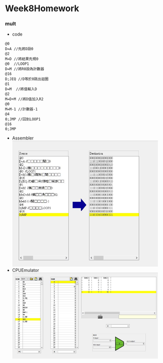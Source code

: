 # Week8Homework
### mult
* code
```
@0
D=A //先將D設0
@2  
M=D //將結果先規0
@0  //LOOP1
D=M //將R0設為計數器
@16
D;JEQ //D等於0跳出迴圈
@1
D=M  //將值輸入D
@2
M=D+M //將D值加入R2
@0
M=M-1 //計數器-1
@4  
0;JMP //回到LOOP1
@16
0;JMP
```
* Assembler
![PICTURE](https://github.com/victor0520/co109a/blob/master/homework/2.JPG)
* CPUEmulator
![PICTURE](https://github.com/victor0520/co109a/blob/master/homework/1.JPG)
